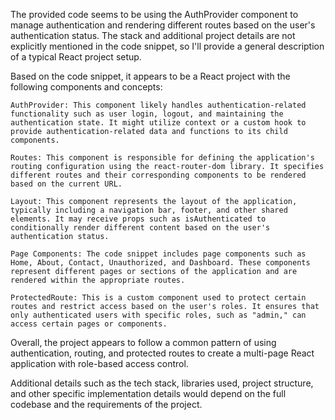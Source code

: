 The provided code seems to be using the AuthProvider component to manage authentication and rendering different routes based on the user's authentication status. The stack and additional project details are not explicitly mentioned in the code snippet, so I'll provide a general description of a typical React project setup.

Based on the code snippet, it appears to be a React project with the following components and concepts:

    AuthProvider: This component likely handles authentication-related functionality such as user login, logout, and maintaining the authentication state. It might utilize context or a custom hook to provide authentication-related data and functions to its child components.

    Routes: This component is responsible for defining the application's routing configuration using the react-router-dom library. It specifies different routes and their corresponding components to be rendered based on the current URL.

    Layout: This component represents the layout of the application, typically including a navigation bar, footer, and other shared elements. It may receive props such as isAuthenticated to conditionally render different content based on the user's authentication status.

    Page Components: The code snippet includes page components such as Home, About, Contact, Unauthorized, and Dashboard. These components represent different pages or sections of the application and are rendered within the appropriate routes.

    ProtectedRoute: This is a custom component used to protect certain routes and restrict access based on the user's roles. It ensures that only authenticated users with specific roles, such as "admin," can access certain pages or components.

Overall, the project appears to follow a common pattern of using authentication, routing, and protected routes to create a multi-page React application with role-based access control.

Additional details such as the tech stack, libraries used, project structure, and other specific implementation details would depend on the full codebase and the requirements of the project.
